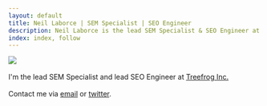 ```yaml
---
layout: default
title: Neil Laborce | SEM Specialist | SEO Engineer
description: Neil Laborce is the lead SEM Specialist & SEO Engineer at Treefrog Inc.
index: index, follow
---
```

  <img src="{{ site.baseurl }}/images/neillaborce.png">
  <br>
  <br>I'm the lead SEM Specialist and lead SEO Engineer at <a href="https://www.treefrog.ca">Treefrog Inc.</a>
  <br>
  <br>Contact me via <a href="mailto:neil@treefrog.ca">email</a> or <a href="https://twitter.com/NeilLaborce">twitter</a>.
  <br>
